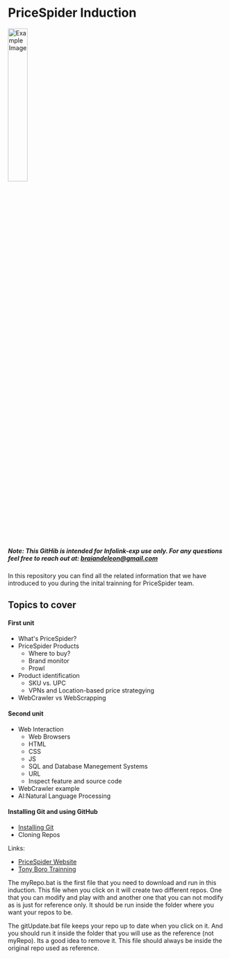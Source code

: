 # PriceSpider Induction


<img src="https://user-images.githubusercontent.com/10567706/219802982-b7966daa-4f37-492f-8b78-b6580c60e8e7.png" alt="Example Image" width="30%">


##### Note: This GitHib is intended for Infolink-exp use only. For any questions feel free to reach out at: braiandeleon@gmail.com

In this repository you can find all the related information that we have introduced to you during the inital trainning for PriceSpider team. 


## Topics to cover

#### First unit
- What's PriceSpider?
- PriceSpider Products
  - Where to buy?
  - Brand monitor
  - Prowl 
- Product identification
  - SKU vs. UPC 
  - VPNs and Location-based price strategying
- WebCrawler vs WebScrapping

#### Second unit
- Web Interaction
  - Web Browsers
  - HTML 
  - CSS
  - JS
  - SQL and Database Manegement Systems
  - URL 
  - Inspect feature and source code
- WebCrawler example
- AI:Natural Language Processing

#### Installing Git and using GitHub
- [Installing Git](https://github.com/braiandeleon/pricespider/blob/master/slides/gitbash-installation.pdf)
- Cloning Repos



Links:

- [PriceSpider Website](https://www.pricespider.com/)
- [Tony Boro Trainning](https://drive.google.com/drive/folders/1sjaHcUrujTm8DyTE3OUIATwJAeTmEYJS?usp=share_link)

The myRepo.bat is the first file that you need to download and run in this induction. This file when you click on it will create two different repos. One that you can modify and play with and another one that you can not modify as is just for reference only. It should be run inside the folder where you want your repos to be. 

The gitUpdate.bat file keeps your repo up to date when you click on it. And you should run it inside the folder that you will use as the reference (not myRepo). Its a good idea to remove it. This file should always be inside the original repo used as reference. 




